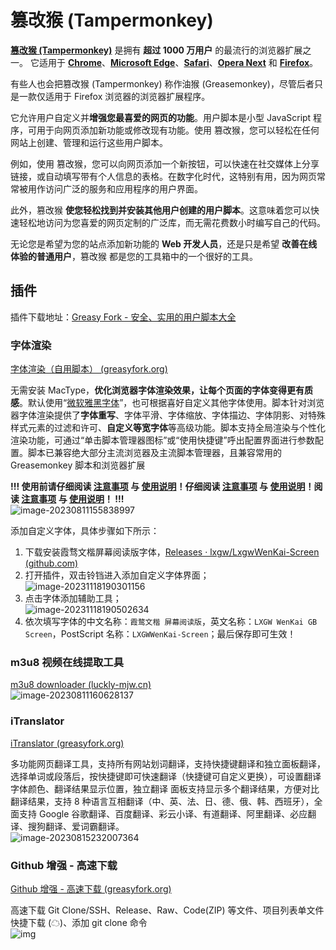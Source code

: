 # 篡改猴 (Tampermonkey)

[**篡改猴 (Tampermonkey)**](https://www.tampermonkey.net/index.php?browser=edge) 是拥有 **超过 1000 万用户** 的最流行的浏览器扩展之一。 它适用于 [**Chrome**](https://www.tampermonkey.net/index.php?browser=chrome)、[**Microsoft Edge**](https://www.tampermonkey.net/index.php?browser=edge)、[**Safari**](https://www.tampermonkey.net/index.php?browser=safari)、[**Opera Next**](https://www.tampermonkey.net/index.php?browser=opera) 和 [**Firefox**](https://www.tampermonkey.net/index.php?browser=firefox)。

有些人也会把篡改猴 (Tampermonkey) 称作油猴 (Greasemonkey)，尽管后者只是一款仅适用于 Firefox 浏览器的浏览器扩展程序。

它允许用户自定义并**增强您最喜爱的网页的功能**。用户脚本是小型 JavaScript 程序，可用于向网页添加新功能或修改现有功能。使用 篡改猴，您可以轻松在任何网站上创建、管理和运行这些用户脚本。

例如，使用 篡改猴，您可以向网页添加一个新按钮，可以快速在社交媒体上分享链接，或自动填写带有个人信息的表格。在数字化时代，这特别有用，因为网页常常被用作访问广泛的服务和应用程序的用户界面。

此外，篡改猴 **使您轻松找到并安装其他用户创建的用户脚本**。这意味着您可以快速轻松地访问为您喜爱的网页定制的广泛库，而无需花费数小时编写自己的代码。

无论您是希望为您的站点添加新功能的 **Web 开发人员**，还是只是希望 **改善在线体验的普通用户**，篡改猴 都是您的工具箱中的一个很好的工具。

## 插件

插件下载地址：[Greasy Fork - 安全、实用的用户脚本大全](https://greasyfork.org/zh-CN)

### 字体渲染

[字体渲染（自用脚本） (greasyfork.org)](https://greasyfork.org/zh-CN/scripts/416688-字体渲染-自用脚本)

无需安装 MacType，**优化浏览器字体渲染效果，让每个页面的字体变得更有质感**。默认使用“<u>微软雅黑字体</u>”，也可根据喜好自定义其他字体使用。脚本针对浏览器字体渲染提供了**字体重写**、字体平滑、字体缩放、字体描边、字体阴影、对特殊样式元素的过滤和许可、**自定义等宽字体**等高级功能。脚本支持全局渲染与个性化渲染功能，可通过“单击脚本管理器图标”或“使用快捷键”呼出配置界面进行参数配置。脚本已兼容绝大部分主流浏览器及主流脚本管理器，且兼容常用的 Greasemonkey 脚本和浏览器扩展

**!!! 使用前请仔细阅读 [注意事项](https://greasyfork.org/zh-CN/scripts/416688-字体渲染-自用脚本#warning) 与 [使用说明](https://greasyfork.org/zh-CN/scripts/416688-字体渲染-自用脚本#guide)！仔细阅读 [注意事项](https://greasyfork.org/zh-CN/scripts/416688-字体渲染-自用脚本#warning) 与 [使用说明](https://greasyfork.org/zh-CN/scripts/416688-字体渲染-自用脚本#guide)！阅读 [注意事项](https://greasyfork.org/zh-CN/scripts/416688-字体渲染-自用脚本#warning) 与 [使用说明](https://greasyfork.org/zh-CN/scripts/416688-字体渲染-自用脚本#guide)！ !!!** <br />![image-20230811155838997](https://fastly.jsdelivr.net/gh/xihuanxiaorang/img/202308111559603.png)

添加自定义字体，具体步骤如下所示：

1. 下载安装霞骛文楷屏幕阅读版字体，[Releases · lxgw/LxgwWenKai-Screen (github.com)](https://github.com/lxgw/LxgwWenKai-Screen/releases/)
2. 打开插件，双击铃铛进入添加自定义字体界面；<br />![image-20231118190301156](https://cdn.jsdelivr.net/gh/xihuanxiaorang/img/202311181935146.png)
3. 点击字体添加辅助工具； <br />![image-20231118190502634](https://cdn.jsdelivr.net/gh/xihuanxiaorang/img/202311181936952.png)
4. 依次填写字体的中文名称：`霞鹜文楷 屏幕阅读版`，英文名称：`LXGW WenKai GB Screen`，PostScript 名称：`LXGWWenKai-Screen`；最后保存即可生效！

### m3u8 视频在线提取工具

[m3u8 downloader (luckly-mjw.cn)](https://blog.luckly-mjw.cn/tool-show/m3u8-downloader/index.html) <br /><img src="https://fastly.jsdelivr.net/gh/xihuanxiaorang/img/202308111606225.png" alt="image-20230811160628137" />

### iTranslator

[iTranslator (greasyfork.org)](https://greasyfork.org/zh-CN/scripts/453186-itranslator)

多功能网页翻译工具，支持所有网站划词翻译，支持快捷键翻译和独立面板翻译，选择单词或段落后，按快捷键即可快速翻译（快捷键可自定义更换），可设置翻译字体颜色、翻译结果显示位置，独立翻译 面板支持显示多个翻译结果，方便对比翻译结果，支持 8 种语言互相翻译（中、英、法、日、德、俄、韩、西班牙），全面支持 Google 谷歌翻译、百度翻译、彩云小译、有道翻译、阿里翻译、必应翻译、搜狗翻译、爱词霸翻译。<br />![image-20230815232007364](https://fastly.jsdelivr.net/gh/xihuanxiaorang/img/202308152320406.png)

### Github 增强 - 高速下载

[Github 增强 - 高速下载 (greasyfork.org)](https://greasyfork.org/zh-CN/scripts/412245-github-增强-高速下载)

高速下载 Git Clone/SSH、Release、Raw、Code(ZIP) 等文件、项目列表单文件快捷下载 (☁)、添加 git clone 命令 <br /> ![img](https://greasyfork.s3.us-east-2.amazonaws.com/r8prrctxxlsdsvdjwx6pb49vlrf3)
